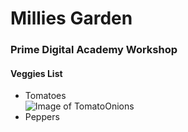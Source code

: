 <html>
  <head>
  </head>
  <body>
  <h1>Millies Garden</h1>
  <h3>Prime Digital Academy Workshop</h3>
  
  <h4>Veggies List</h4>
  <ul>
  <li>Tomatoes</li>
  <img src="https://www.google.com/search?q=tomato+pictures&safe=off&tbm=isch&imgil=s5eT9Z9rdfTL_M%253A%253BymSkwxNPKYhVYM%253Bhttp%25253A%25252F%25252Fvectorboom.com%25252Fload%25252Ftutorials%25252Fillustration%25252Fhow_to_illustrate_a_tomato_using_adobe_illustrator%25252F5-1-0-72&source=iu&pf=m&fir=s5eT9Z9rdfTL_M%253A%252CymSkwxNPKYhVYM%252C_&usg=__mBXiwCCmoY6nsNwCKFT-hA9SA1Q%3D&biw=1680&bih=848&ved=0ahUKEwicv6qprcvVAhUl2IMKHaAABNsQyjcIRg&ei=PqGLWZyoOaWwjwSggZDYDQ#imgrc=DQfHKnbCPcKALM:" alt="Image of Tomato"
  <li>Onions</li>
  <li>Peppers</li>
  </ul>
  </body>
  </html>
